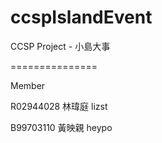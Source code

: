 ﻿ccspIslandEvent
===============

CCSP Project - 小島大事

===============

Member

R02944028 林瑋庭 lizst

B99703110 黃映親 heypo